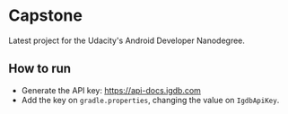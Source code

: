  # Capstone
 
Latest project for the Udacity's Android Developer Nanodegree.


## How to run
* Generate the API key: https://api-docs.igdb.com
* Add the key on `gradle.properties`, changing the value <ADD API KEY HERE> on `IgdbApiKey`.
